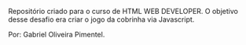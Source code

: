 Repositório criado para o curso de HTML WEB DEVELOPER. O objetivo desse desafio era criar o jogo da cobrinha via Javascript.

Por: Gabriel Oliveira Pimentel.
